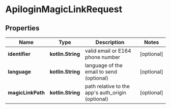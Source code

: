 
# ApiloginMagicLinkRequest

## Properties
Name | Type | Description | Notes
------------ | ------------- | ------------- | -------------
**identifier** | **kotlin.String** | valid email or E164 phone number |  [optional]
**language** | **kotlin.String** | language of the email to send (optional) |  [optional]
**magicLinkPath** | **kotlin.String** | path relative to the app&#39;s auth_origin (optional) |  [optional]



